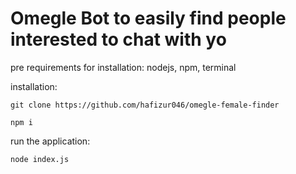 # Omegle Bot to easily find people interested to chat with yo

pre requirements for installation:
nodejs,
npm,
terminal

installation:
```
git clone https://github.com/hafizur046/omegle-female-finder
```
```
npm i
```

run the application:
```
node index.js
```

